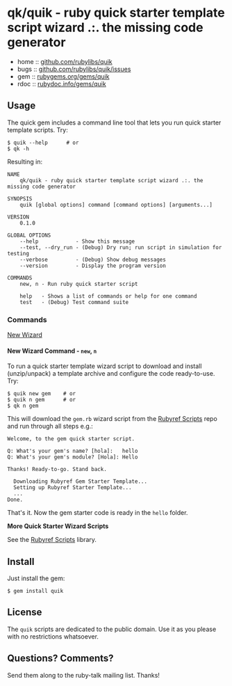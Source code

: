 # qk/quik - ruby quick starter template script wizard .:. the missing code generator

* home  :: [github.com/rubylibs/quik](https://github.com/rubylibs/quik)
* bugs  :: [github.com/rubylibs/quik/issues](https://github.com/rubylibs/quik/issues)
* gem   :: [rubygems.org/gems/quik](https://rubygems.org/gems/quik)
* rdoc  :: [rubydoc.info/gems/quik](http://rubydoc.info/gems/quik)


## Usage

The quick gem includes a command line tool that lets you
run quick starter template scripts. Try:

```
$ quik --help      # or
$ qk -h
```

Resulting in:

```
NAME
    qk/quik - ruby quick starter template script wizard .:. the missing code generator

SYNOPSIS
    quik [global options] command [command options] [arguments...]

VERSION
    0.1.0

GLOBAL OPTIONS
    --help            - Show this message
    --test, --dry_run - (Debug) Dry run; run script in simulation for testing
    --verbose         - (Debug) Show debug messages
    --version         - Display the program version

COMMANDS
    new, n - Run ruby quick starter script

    help   - Shows a list of commands or help for one command
    test   - (Debug) Test command suite
```


### Commands

[New Wizard](#new-wizard-command---new-n)

#### New Wizard Command - `new`, `n`

To run a quick starter template wizard script
to download and install (unzip/unpack) a template archive and configure
the code ready-to-use. Try:


```
$ quik new gem    # or
$ quik n gem      # or
$ qk n gem
```

This will download the `gem.rb` wizard script
from the [Rubyref Scripts](https://github.com/rubyref/scripts) repo
and run through all steps e.g.:

```
Welcome, to the gem quick starter script.

Q: What's your gem's name? [hola]:   hello
Q: What's your gem's module? [Hola]: Hello

Thanks! Ready-to-go. Stand back.

  Downloading Rubyref Gem Starter Template...
  Setting up Rubyref Starter Template...
  ...
Done.
```

That's it. Now the gem starter code is ready in the `hello`
folder.


**More Quick Starter Wizard Scripts**

See the [Rubyref Scripts](https://github.com/rubyref/scripts) library.




## Install

Just install the gem:

    $ gem install quik


## License

The `quik` scripts are dedicated to the public domain.
Use it as you please with no restrictions whatsoever.

## Questions? Comments?

Send them along to the ruby-talk mailing list.
Thanks!
